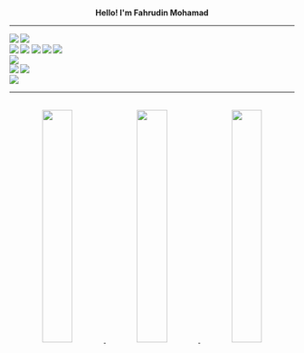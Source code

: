 <div align="center">

<br>

<p><strong> Hello! I'm Fahrudin Mohamad
 
</div>

<hr></hr>

<p align="left">
  
  <img src="https://img.shields.io/badge/Tech Stack-5C2D91?style=for-the-badge&logo=&logoColor=white" />
  <img src="https://img.shields.io/badge/:-5C2D91?style=for-the-badge&logo=&logoColor=white" />
  
  <br>

  <!--- Languages --->
  <img src="	https://img.shields.io/badge/CSS-239120?&style=for-the-badge&logo=css3&logoColor=white" />
  <img src="https://img.shields.io/badge/JavaScript-F7DF1E?style=for-the-badge&logo=javascript&logoColor=black" />
  </img src="https://img.shields.io/badge/TypeScript-007ACC?style=for-the-badge&logo=typescript&logoColor=white" />
  </img src="https://img.shields.io/badge/Laravel-777BB4?style=for-the-badge&logo=php&logoColor=white" />
  <img src="https://img.shields.io/badge/Vue.js-35495E?style=for-the-badge&logo=vue.js&logoColor=4FC08D" />
  <img src="https://img.shields.io/badge/Kotlin-0095D5?&style=for-the-badge&logo=kotlin&logoColor=white" />
  <img src="https://img.shields.io/badge/Python-14354C?style=for-the-badge&logo=python&logoColor=white" />
  

<br>
  </img src="https://img.shields.io/badge/Vue.js-35495E?style=for-the-badge&logo=vue.js&logoColor=4FC08D" />
  </img src="https://img.shields.io/badge/React-20232A?style=for-the-badge&logo=react&logoColor=61DAFB" />
  </img src="https://img.shields.io/badge/Tailwind_CSS-38B2AC?style=for-the-badge&logo=tailwind-css&logoColor=white" />
  <img src="	https://img.shields.io/badge/Bootstrap-563D7C?style=for-the-badge&logo=bootstrap&logoColor=white" />
  </img src="https://img.shields.io/badge/Laravel-FF2D20?style=for-the-badge&logo=laravel&logoColor=white" />
  
  
  <br>
  <!--- database --->
  <img src="https://img.shields.io/badge/MySQL-00000F?style=for-the-badge&logo=mysql&logoColor=white" />
  <img src="https://img.shields.io/badge/MongoDB-4EA94B?style=for-the-badge&logo=mongodb&logoColor=white" />

  <br>
  
  <!--- mysoftware --->
  <img src="https://img.shields.io/badge/Visual_Studio_Code-0078D4?style=for-the-badge&logo=visual%20studio%20code&logoColor=white" />

</p>


<hr></hr>


<br>

<div align="center" >
<a href="https://github.com/nqbill">
    
<img src="https://github-profile-summary-cards.vercel.app/api/cards/stats?username=adinfahru&theme=nord_bright" width="32.5%">
<img src="https://github-profile-summary-cards.vercel.app/api/cards/repos-per-language?username=adinfahru&theme=nord_bright" width="32.5%">
<img src="https://github-profile-summary-cards.vercel.app/api/cards/most-commit-language?username=adinfahru&theme=nord_bright" width="32.5%">
    
</a>

</div>
